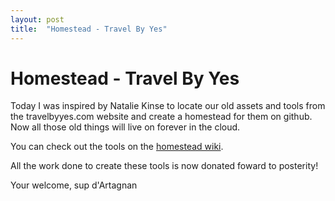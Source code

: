 ```yaml
---
layout: post
title:  "Homestead - Travel By Yes"
---
```


# Homestead - Travel By Yes

Today I was inspired by Natalie Kinse to locate our old assets and tools from the travelbyyes.com website and create a homestead for them on github. Now all those old things will live on forever in the cloud.

You can check out the tools on the [homestead wiki](https://github.com/nsbawden/TravelByYes/wiki).

All the work done to create these tools is now donated foward to posterity!

Your welcome,
sup d'Artagnan
